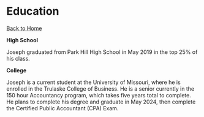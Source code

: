 Education
=========

[Back to Home](https://github.com/JosephAnders4/Midterm-project.git)  

**High School**  

Joseph graduated from Park Hill High School in May 2019 in the top 25% of his class.  

**College**

Joseph is a current student at the University of Missouri, where he is enrolled in the Trulaske College of Business. He is a senior currently in the 150 hour Accountancy program, which takes five years total to complete. He plans to complete his degree and graduate in May 2024, then complete the Certified Public Accountant (CPA) Exam.  
